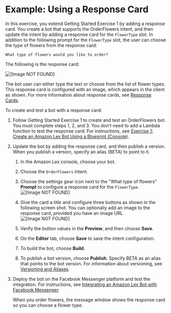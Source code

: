 # Example: Using a Response Card<a name="ex-resp-card"></a>

In this exercise, you extend Getting Started Exercise 1 by adding a response card\. You create a bot that supports the OrderFlowers intent, and then update the intent by adding a response card for the `FlowerType` slot\. In addition to the following prompt for the `FlowerType` slot, the user can choose the type of flowers from the response card:

```
What type of flowers would you like to order?
```

The following is the response card:

![\[Image NOT FOUND\]](http://docs.aws.amazon.com/lex/latest/dg/images/resp-card-example-10.png)

The bot user can either type the text or choose from the list of flower types\. This response card is configured with an image, which appears in the client as shown\. For more information about response cards, see [Response Cards](howitworks-manage-prompts.md#msg-prompts-resp-card)\.

To create and test a bot with a response card:

1. Follow Getting Started Exercise 1 to create and test an OrderFlowers bot\. You must complete steps 1, 2, and 3\. You don't need to add a Lambda function to test the response card\. For instructions, see [Exercise 1: Create an Amazon Lex Bot Using a Blueprint \(Console\)](gs-bp.md)\.

1. Update the bot by adding the response card, and then publish a version\. When you publish a version, specify an alias \(BETA\) to point to it\. 

   1. In the Amazon Lex console, choose your bot\.

   1. Choose the `OrderFlowers` intent\. 

   1. Choose the settings gear icon next to the "What type of flowers" **Prompt** to configure a response card for the `FlowerType`\.  
![\[Image NOT FOUND\]](http://docs.aws.amazon.com/lex/latest/dg/images/resp-card-example-30.png)

   1. Give the card a title and configure three buttons as shown in the following screen shot\. You can optionally add an image to the response card, provided you have an image URL\.   
![\[Image NOT FOUND\]](http://docs.aws.amazon.com/lex/latest/dg/images/resp-card-example-20.png)

   1. Verify the button values in the **Preview**, and then choose **Save**\.

   1. On the **Editor** tab, choose **Save** to save the intent configuration\.

   1. To build the bot, choose **Build**\.

   1. To publish a bot version, choose **Publish**\. Specify BETA as an alias that points to the bot version\. For information about versioning, see [Versioning and Aliases](versioning-aliases.md)\.

1. Deploy the bot on the Facebook Messenger platform and test the integration\. For instructions, see [Integrating an Amazon Lex Bot with Facebook Messenger](fb-bot-association.md)\.

   When you order flowers, the message window shows the response card so you can choose a flower type\.